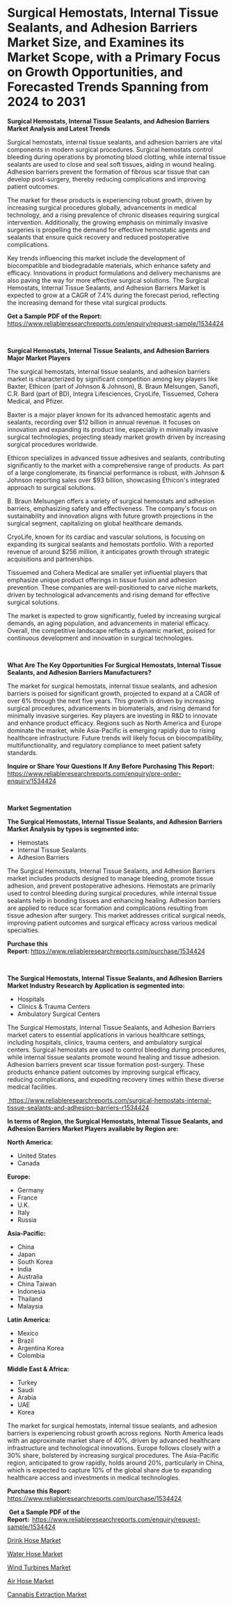 <p><h1>Surgical Hemostats, Internal Tissue Sealants, and Adhesion Barriers Market Size, and Examines its Market Scope, with a Primary Focus on Growth Opportunities, and Forecasted Trends Spanning from 2024 to 2031</h1></p><p><strong>Surgical Hemostats, Internal Tissue Sealants, and Adhesion Barriers Market Analysis and Latest Trends</strong></p>
<p><p>Surgical hemostats, internal tissue sealants, and adhesion barriers are vital components in modern surgical procedures. Surgical hemostats control bleeding during operations by promoting blood clotting, while internal tissue sealants are used to close and seal soft tissues, aiding in wound healing. Adhesion barriers prevent the formation of fibrous scar tissue that can develop post-surgery, thereby reducing complications and improving patient outcomes.</p><p>The market for these products is experiencing robust growth, driven by increasing surgical procedures globally, advancements in medical technology, and a rising prevalence of chronic diseases requiring surgical intervention. Additionally, the growing emphasis on minimally invasive surgeries is propelling the demand for effective hemostatic agents and sealants that ensure quick recovery and reduced postoperative complications.</p><p>Key trends influencing this market include the development of biocompatible and biodegradable materials, which enhance safety and efficacy. Innovations in product formulations and delivery mechanisms are also paving the way for more effective surgical solutions. The Surgical Hemostats, Internal Tissue Sealants, and Adhesion Barriers Market is expected to grow at a CAGR of 7.4% during the forecast period, reflecting the increasing demand for these vital surgical products.</p></p>
<p><strong>Get a Sample PDF of the Report:&nbsp;</strong> <a href="https://www.reliableresearchreports.com/enquiry/request-sample/1534424?utm_campaign=28&utm_medium=2&utm_source=Github&utm_content=ia&utm_term=10122024&utm_id=surgical-hemostats-internal-tissue-sealants-and-adhesion-barriers">https://www.reliableresearchreports.com/enquiry/request-sample/1534424</a></p>
<p>&nbsp;</p>
<p><strong>Surgical Hemostats, Internal Tissue Sealants, and Adhesion Barriers Major Market Players</strong></p>
<p><p>The surgical hemostats, internal tissue sealants, and adhesion barriers market is characterized by significant competition among key players like Baxter, Ethicon (part of Johnson & Johnson), B. Braun Melsungen, Sanofi, C.R. Bard (part of BD), Integra Lifesciences, CryoLife, Tissuemed, Cohera Medical, and Pfizer. </p><p>Baxter is a major player known for its advanced hemostatic agents and sealants, recording over $12 billion in annual revenue. It focuses on innovation and expanding its product line, especially in minimally invasive surgical technologies, projecting steady market growth driven by increasing surgical procedures worldwide.</p><p>Ethicon specializes in advanced tissue adhesives and sealants, contributing significantly to the market with a comprehensive range of products. As part of a large conglomerate, its financial performance is robust, with Johnson & Johnson reporting sales over $93 billion, showcasing Ethicon's integrated approach to surgical solutions.</p><p>B. Braun Melsungen offers a variety of surgical hemostats and adhesion barriers, emphasizing safety and effectiveness. The company's focus on sustainability and innovation aligns with future growth projections in the surgical segment, capitalizing on global healthcare demands.</p><p>CryoLife, known for its cardiac and vascular solutions, is focusing on expanding its surgical sealants and hemostats portfolio. With a reported revenue of around $256 million, it anticipates growth through strategic acquisitions and partnerships.</p><p>Tissuemed and Cohera Medical are smaller yet influential players that emphasize unique product offerings in tissue fusion and adhesion prevention. These companies are well-positioned to carve niche markets, driven by technological advancements and rising demand for effective surgical solutions.</p><p>The market is expected to grow significantly, fueled by increasing surgical demands, an aging population, and advancements in material efficacy. Overall, the competitive landscape reflects a dynamic market, poised for continuous development and innovation in surgical technologies.</p></p>
<p>&nbsp;</p>
<p><strong>What Are The Key Opportunities For Surgical Hemostats, Internal Tissue Sealants, and Adhesion Barriers Manufacturers?</strong></p>
<p><p>The market for surgical hemostats, internal tissue sealants, and adhesion barriers is poised for significant growth, projected to expand at a CAGR of over 6% through the next five years. This growth is driven by increasing surgical procedures, advancements in biomaterials, and rising demand for minimally invasive surgeries. Key players are investing in R&D to innovate and enhance product efficacy. Regions such as North America and Europe dominate the market, while Asia-Pacific is emerging rapidly due to rising healthcare infrastructure. Future trends will likely focus on biocompatibility, multifunctionality, and regulatory compliance to meet patient safety standards.</p></p>
<p><strong>Inquire or Share Your Questions If Any Before Purchasing This Report:</strong> <a href="https://www.reliableresearchreports.com/enquiry/pre-order-enquiry/1534424?utm_campaign=28&utm_medium=2&utm_source=Github&utm_content=ia&utm_term=10122024&utm_id=surgical-hemostats-internal-tissue-sealants-and-adhesion-barriers">https://www.reliableresearchreports.com/enquiry/pre-order-enquiry/1534424</a></p>
<p>&nbsp;</p>
<p><strong>Market Segmentation</strong></p>
<p><strong>The Surgical Hemostats, Internal Tissue Sealants, and Adhesion Barriers Market Analysis by types is segmented into:</strong></p>
<p><ul><li>Hemostats</li><li>Internal Tissue Sealants</li><li>Adhesion Barriers</li></ul></p>
<p><p>The Surgical Hemostats, Internal Tissue Sealants, and Adhesion Barriers market includes products designed to manage bleeding, promote tissue adhesion, and prevent postoperative adhesions. Hemostats are primarily used to control bleeding during surgical procedures, while internal tissue sealants help in bonding tissues and enhancing healing. Adhesion barriers are applied to reduce scar formation and complications resulting from tissue adhesion after surgery. This market addresses critical surgical needs, improving patient outcomes and surgical efficacy across various medical specialties.</p></p>
<p><strong>Purchase this Report:&nbsp;</strong><a href="https://www.reliableresearchreports.com/purchase/1534424?utm_campaign=28&utm_medium=2&utm_source=Github&utm_content=ia&utm_term=10122024&utm_id=surgical-hemostats-internal-tissue-sealants-and-adhesion-barriers">https://www.reliableresearchreports.com/purchase/1534424</a></p>
<p>&nbsp;</p>
<p><strong>The Surgical Hemostats, Internal Tissue Sealants, and Adhesion Barriers Market Industry Research by Application is segmented into:</strong></p>
<p><ul><li>Hospitals</li><li>Clinics & Trauma Centers</li><li>Ambulatory Surgical Centers</li></ul></p>
<p><p>The Surgical Hemostats, Internal Tissue Sealants, and Adhesion Barriers market caters to essential applications in various healthcare settings, including hospitals, clinics, trauma centers, and ambulatory surgical centers. Surgical hemostats are used to control bleeding during procedures, while internal tissue sealants promote wound healing and tissue adhesion. Adhesion barriers prevent scar tissue formation post-surgery. These products enhance patient outcomes by improving surgical efficacy, reducing complications, and expediting recovery times within these diverse medical facilities.</p></p>
<p><a href="https://www.reliableresearchreports.com/surgical-hemostats-internal-tissue-sealants-and-adhesion-barriers-r1534424?utm_campaign=28&utm_medium=2&utm_source=Github&utm_content=ia&utm_term=10122024&utm_id=surgical-hemostats-internal-tissue-sealants-and-adhesion-barriers">&nbsp;https://www.reliableresearchreports.com/surgical-hemostats-internal-tissue-sealants-and-adhesion-barriers-r1534424</a></p>
<p><strong>In terms of Region, the Surgical Hemostats, Internal Tissue Sealants, and Adhesion Barriers Market Players available by Region are:</strong></p>
<p>
    <p> <strong> North America: </strong>
        <ul>
            <li>United States</li>
            <li>Canada</li>
        </ul>
        </p> 
    <p> <strong> Europe: </strong>
        <ul>
            <li>Germany</li>
            <li>France</li>
            <li>U.K.</li>
            <li>Italy</li>
            <li>Russia</li>
        </ul>
        </p> 
    <p> <strong> Asia-Pacific: </strong>
        <ul>
            <li>China</li>
            <li>Japan</li>
            <li>South Korea</li>
            <li>India</li>
            <li>Australia</li>
            <li>China Taiwan</li>
            <li>Indonesia</li>
            <li>Thailand</li>
            <li>Malaysia</li>
        </ul>
        </p> 
    <p> <strong> Latin America: </strong>
        <ul>
            <li>Mexico</li>
            <li>Brazil</li>
            <li>Argentina Korea</li>
            <li>Colombia</li>
        </ul>
        </p> 
    <p> <strong> Middle East & Africa: </strong>
        <ul>
            <li>Turkey</li>
            <li>Saudi</li>
            <li>Arabia</li>
            <li>UAE</li>
            <li>Korea</li>
        </ul>
    </p>
    </p>
<p><p>The market for surgical hemostats, internal tissue sealants, and adhesion barriers is experiencing robust growth across regions. North America leads with an approximate market share of 40%, driven by advanced healthcare infrastructure and technological innovations. Europe follows closely with a 30% share, bolstered by increasing surgical procedures. The Asia-Pacific region, anticipated to grow rapidly, holds around 20%, particularly in China, which is expected to capture 10% of the global share due to expanding healthcare access and investments in medical technologies.</p></p>
<p><strong>Purchase this Report: </strong><a href="https://www.reliableresearchreports.com/purchase/1534424?utm_campaign=28&utm_medium=2&utm_source=Github&utm_content=ia&utm_term=10122024&utm_id=surgical-hemostats-internal-tissue-sealants-and-adhesion-barriers">https://www.reliableresearchreports.com/purchase/1534424</a></p>
<p>&nbsp;<strong>Get a Sample PDF of the Report:&nbsp;&nbsp;</strong><a href="https://www.reliableresearchreports.com/enquiry/request-sample/1534424?utm_campaign=28&utm_medium=2&utm_source=Github&utm_content=ia&utm_term=10122024&utm_id=surgical-hemostats-internal-tissue-sealants-and-adhesion-barriers">https://www.reliableresearchreports.com/enquiry/request-sample/1534424</a></p>
<p><strong></strong></p>
<p><p><a href="https://www.linkedin.com/pulse/drink-hose-growth-trends-projected-67-2024-2031-fortitude-research-7dobc?utm_campaign=28&utm_medium=2&utm_source=Github&utm_content=ia&utm_term=10122024&utm_id=surgical-hemostats-internal-tissue-sealants-and-adhesion-barriers">Drink Hose Market</a></p><p><a href="https://www.linkedin.com/pulse/water-hose-market-analysis-from-2024-2031-size-growing-x1t8c?utm_campaign=28&utm_medium=2&utm_source=Github&utm_content=ia&utm_term=10122024&utm_id=surgical-hemostats-internal-tissue-sealants-and-adhesion-barriers">Water Hose Market</a></p><p><a href="https://github.com/SamiaChowdhury801/Market-Research-Report-List-1/blob/main/wind-turbines-market.md?utm_campaign=28&utm_medium=2&utm_source=Github&utm_content=ia&utm_term=10122024&utm_id=surgical-hemostats-internal-tissue-sealants-and-adhesion-barriers">Wind Turbines Market</a></p><p><a href="https://www.linkedin.com/pulse/strategic-market-insights-navigating-global-air-hose-yoqzc?utm_campaign=28&utm_medium=2&utm_source=Github&utm_content=ia&utm_term=10122024&utm_id=surgical-hemostats-internal-tissue-sealants-and-adhesion-barriers">Air Hose Market</a></p><p><a href="https://github.com/BellAuer/Market-Research-Report-List-1/blob/main/cannabis-extraction-market.md?utm_campaign=28&utm_medium=2&utm_source=Github&utm_content=ia&utm_term=10122024&utm_id=surgical-hemostats-internal-tissue-sealants-and-adhesion-barriers">Cannabis Extraction Market</a></p></p>